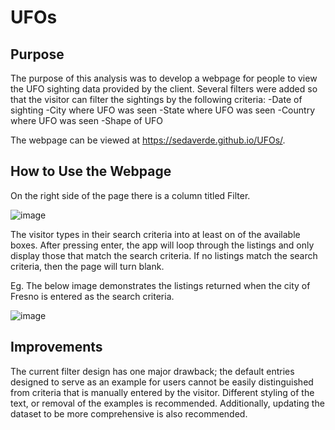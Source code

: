 # UFOs

## Purpose
The purpose of this analysis was to develop a webpage for people to view the UFO sighting data provided by the client. Several filters were added so that the visitor can filter the sightings by the following criteria:
-Date of sighting
-City where UFO was seen
-State where UFO was seen
-Country where UFO was seen
-Shape of UFO

The webpage can be viewed at https://sedaverde.github.io/UFOs/.

## How to Use the Webpage
On the right side of the page there is a column titled Filter. 

![image](https://user-images.githubusercontent.com/90329647/164355159-b21686c7-8d52-4a68-b99f-004badfed8cf.png)

The visitor types in their search criteria into at least on of the available boxes. After pressing enter, the app will loop through the listings and only display those that match the search criteria. If no listings match the search criteria, then the page will turn blank.

Eg. The below image demonstrates the listings returned when the city of Fresno is entered as the search criteria.

![image](https://user-images.githubusercontent.com/90329647/164355276-eb47f537-3c9e-409b-9575-d6195cec10be.png)

## Improvements
The current filter design has one major drawback; the default entries designed to serve as an example for users cannot be easily distinguished from criteria that is manually entered by the visitor. Different styling of the text, or removal of the examples is recommended. Additionally, updating the dataset to be more comprehensive is also recommended.

